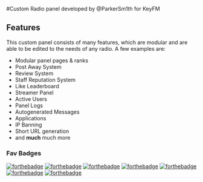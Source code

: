 #Custom Radio panel developed by @ParkerSm1th for KeyFM 

## Features
This custom panel consists of many features, which are modular and are able to be edited to the needs of any radio.
A few examples are:

- Modular panel pages & ranks
- Post Away System
- Review System
- Staff Reputation System
- Like Leaderboard
- Streamer Panel
- Active Users
- Panel Logs
- Autogenerated Messages
- Applications
- IP Banning
- Short URL generation
- and **much** much more


### Fav Badges
[![forthebadge](https://forthebadge.com/images/badges/gluten-free.svg)]()
[![forthebadge](https://forthebadge.com/images/badges/built-with-love.svg)]()
[![forthebadge](https://forthebadge.com/images/badges/compatibility-betamax.svg)]()
[![forthebadge](https://forthebadge.com/images/badges/built-with-love.svg)]()
[![forthebadge](https://forthebadge.com/images/badges/fuck-it-ship-it.svg)]()
[![forthebadge](https://forthebadge.com/images/badges/gluten-free.svg)]()
[![forthebadge](https://forthebadge.com/images/badges/made-with-javascript.svg)]()